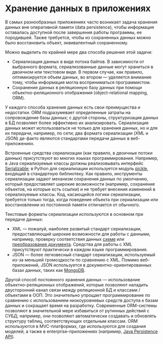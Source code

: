 # Хранение данных в приложениях

В самых разнообразных приложениях часто возникает задача хранения данных
вне оперативной памяти (data persistence), чтобы информация оставалась доступной
после завершения работы программы, ее породившей. Также требуется,
чтобы из сохраненных данных можно было восстановить объект, эквивалентный сохраненному.

 Можно выделить по крайней мере два способа решения этой задачи:

* Сериализация данных в виде потока байтов. В зависимости от выбранного формата,
  сериализованные данные могут храниться в двоичном или текстовом виде.
  В первом случае, как правило, оптимизируется объем данных, во втором —
  уделяется внимание тому, чтобы информация могла восприниматься программистом.
* Сохранение данных в реляционную базу данных при помощи объектно-реляционного
  отображения (object-relational mapping, ORM).

У каждого способа хранения данных есть свои преимущества и недостатки. ORM подразумевает
определенные затраты на сопровождение базы данных; с другой стороны, структуризация
данных в БД позволяет более эффективно их анализировать. Сериализация данных может
использоваться не только для хранения данных, но и для их передачи, например,
по сети; два формата сериализации (XML и JSON) де-факто являются стандартами передачи
данных в веб-приложениях.

Встроенные средства сериализации (как правило, в двоичные потоки данных) присутствуют
во многих языках программирования. Например, в Java сериализуемые классы должны
реализовывать интерфейс [Serializable][java-ser]; в Python для сериализации используется
модуль [pickle][pickle], входящий в стандартную библиотеку. Как правило, инструменты
сериализации задают механизм сохранения данных по умолчанию, который предоставляет
широкие возможности (например, сохранение объектов, на которые есть ссылки)
и не требует внесения изменений в сериализуемые классы. Код, касающийся логики сериализации,
требуется только тогда, когда поведение объекта при сериализации или восстановлении
из постоянной памяти отличается от обычного.

Текстовые форматы сериализации используются в основном при передаче данных:

* XML — пожалуй, наиболее развитый стандарт сериализации, предоставляющий широкие
  возможности для работы с данными, например, проверку соответствия данных
  [схеме][xml-schema] или [преобразование документа][xslt]. Средства для работы
  с XML присутствуют практически в каждом языке программирования.
* JSON — более легковесный стандарт сериализации, используемый из-за меньшей громоздкости
  по сравнению с XML. Помимо веб-приложений, JSON используется в документно-ориентированных
  базах данных, таких как [MongoDB][mongo].

Другой способ постоянного хранения данных — использование объектно-реляционных отображений,
которые позволяют наладить двусторонний канал связи между реляционной БД
и классами / объектами в ООП. Это значительно упрощает программирование по сравнению
с использованием низкоуровневых средств доступа к базам данных и сокращает время
на разработку. Современные ORM-системы позволяют в значительной мере избавиться
от рутинных действий с СУБД; например, они позволяют автоматически создавать
и обновлять структуру таблиц, соответствующих отдельным классам.
ORM используются в MVC-платформах, где используются для создания моделей,
а также в enterprise-приложениях (например, [Java Persistence API][jpa]).

[java-ser]: http://docs.oracle.com/javase/8/docs/api/java/io/Serializable.html
[pickle]: https://docs.python.org/2/library/pickle.html
[xml-schema]: https://en.wikipedia.org/wiki/XML_schema
[xslt]: https://en.wikipedia.org/wiki/XSLT
[mongo]: https://www.mongodb.com/
[jpa]: http://docs.oracle.com/javaee/7/tutorial/persistence-intro001.htm
